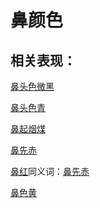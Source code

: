 # 鼻颜色

## 相关表现：

[鼻头色微黑](https://zuoye.gmzyh.com/search?key=鼻头色微黑)
[鼻头色青](https://zuoye.gmzyh.com/search?key=鼻头色青)
[鼻起烟煤](https://zuoye.gmzyh.com/search?key=鼻起烟煤)
[鼻先赤](https://zuoye.gmzyh.com/search?key=鼻先赤)
[鼻红](https://zuoye.gmzyh.com/search?key=鼻红)同义词：[鼻先赤](https://zuoye.gmzyh.com/search?key=鼻先赤)
[鼻色黄	](https://zuoye.gmzyh.com/search?key=鼻色黄	)